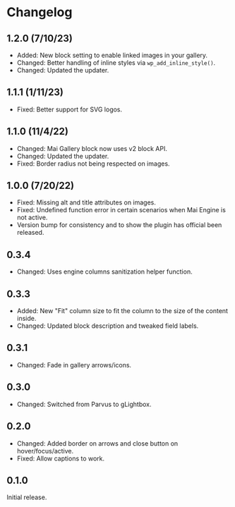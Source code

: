 # Changelog

## 1.2.0 (7/10/23)
* Added: New block setting to enable linked images in your gallery.
* Changed: Better handling of inline styles via `wp_add_inline_style()`.
* Changed: Updated the updater.

## 1.1.1 (1/11/23)
* Fixed: Better support for SVG logos.

## 1.1.0 (11/4/22)
* Changed: Mai Gallery block now uses v2 block API.
* Changed: Updated the updater.
* Fixed: Border radius not being respected on images.

## 1.0.0 (7/20/22)
* Fixed: Missing alt and title attributes on images.
* Fixed: Undefined function error in certain scenarios when Mai Engine is not active.
* Version bump for consistency and to show the plugin has official been released.

## 0.3.4
* Changed: Uses engine columns sanitization helper function.

## 0.3.3
* Added: New "Fit" column size to fit the column to the size of the content inside.
* Changed: Updated block description and tweaked field labels.

## 0.3.1
* Changed: Fade in gallery arrows/icons.

## 0.3.0
* Changed: Switched from Parvus to gLightbox.

## 0.2.0
* Changed: Added border on arrows and close button on hover/focus/active.
* Fixed: Allow captions to work.

## 0.1.0
Initial release.
